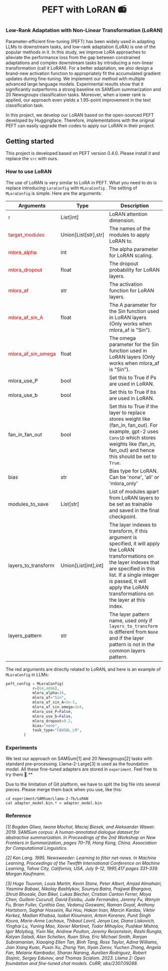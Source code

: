 <h1 align="center"> <p>PEFT with LoRAN 📻</p></h1>
<h3 align="center">
    <p>Low-Rank Adaptation with Non-Linear Transformation (LoRAN)</p>
</h3>

Parameter-efficient fine-tuning (PEFT) has been widely used in adapting LLMs to downstream tasks, and low-rank adaptation (LoRA) is one of the popular methods in it. In this study, we improve LoRA approaches to alleviate the performance loss from the gap between constrained adaptations and complex downstream tasks by introducing a non-linear transformation (call it LoRAN). For a better adaptation, we also design a brand-new activation function to appropriately fit the accumulated gradient updates during fine-tuning. We implement our method with multiple advanced large language models. Experimental results show that it significantly outperforms a strong baseline on SAMSum summarization and 20 Newsgroups classification tasks. Moreover, when a lower rank is applied, our approach even yields a 1.95-point improvement in the text classification task. 

In this project, we develop our LoRAN based on the open-sourced PEFT developed by Huggingface. Therefore, implementations with the original PEFT can easily upgrade their codes to apply our LoRAN in their project. 

## Getting started

This project is developed based on PEFT version 0.4.0. Please install it and replace the `src` with ours. 

### How to use LoRAN

The use of LoRAN is very similar to LoRA in PEFT. What you need to do is replace introducing `LoraConfig` with `MLoraConfig` . The setting of `MLoraConfig` is simple. Here are the arguments:

| Arguments                                 | Type                 | Description                                                  |
| ----------------------------------------- | -------------------- | ------------------------------------------------------------ |
| <font color=red>r</font>                  | List[int]            | LoRAN attention dimension.                                   |
| <font color=red>target_modules</font>     | Union[List[str],str] | The names of the modules to apply LoRAN to.                  |
| <font color=red>mlora_alpha</font>        | int                  | The alpha parameter for LoRAN scaling.                       |
| <font color=red>mlora_dropout</font>      | float                | The dropout probability for LoRAN layers.                    |
| <font color=red>mlora_af</font>           | str                  | The activation function for LoRAN layers.                    |
| <font color=red>mlora_af_sin_A</font>     | float                | The A parameter for the Sin function used in LoRAN layers (Only works when mlora_af is "Sin"). |
| <font color=red>mlora_af_sin_omega</font> | float                | The omega parameter for the Sin function used in LoRAN layers (Only works when mlora_af is "Sin"). |
| mlora_use_P                               | bool                 | Set this to True if Ps are used in LoRAN.                    |
| mlora_use_b                               | bool                 | Set this to True if bs are used in LoRAN.                    |
| fan_in_fan_out                            | bool                 | Set this to True if the layer to replace stores weight like (fan_in, fan_out). For example, gpt-2 uses `Conv1D` which stores weights like (fan_in, fan_out) and hence this should be set to `True`. |
| bias                                      | str                  | Bias type for LoRAN. Can be 'none', 'all' or 'mlora_only'    |
| modules_to_save                           | List[str]            | List of modules apart from LoRAN layers to be set as trainable and saved in the final checkpoint. |
| layers_to_transform                       | Union[List[int],int] | The layer indexes to transform, if this argument is specified, it will apply the LoRAN transformations on the layer indexes that are specified in this list. If a single integer is passed, it will apply the LoRAN transformations on the layer at this index. |
| layers_pattern                            | str                  | The layer pattern name, used only if `layers_to_transform` is different from `None` and if the layer pattern is not in the common layers pattern. |

The red arguments are directly related to LoRAN, and here is an example of  `MLoraConfig` in LLMs:

```python
peft_config = MLoraConfig(
            r=[64,4096],
            mlora_alpha=16,
            mlora_af="Sin",
            mlora_af_sin_A=5e-5,
            mlora_af_sin_omega=1e4,
            mlora_use_P=False,
            mlora_use_b=False,
            mlora_dropout=0.2,
            bias="none",
            task_type="CAUSAL_LM",
        )
```

### Experiments

We test our approach on SAMSum[1] and 20 Newsgroups[2] tasks with standard pre-processing. Llama-2-Large[3] is used as the foundation model. All these fine-tuned adapters are stored in `experiment`. Feel free to try them 🎉.** 

Due to the limitation of Git platform, we have to split the big file into several pieces. Please merge them back when you use, like this:

```shell
cd experiment/SAMSum/Llama-2-7b/LoRAN
cat adapter_model.bin.* > adapter_model.bin
```

### Reference

*[1] Bogdan Gliwa, Iwona Mochol, Maciej Biesek, and Aleksander Wawer. 2019. SAMSum corpus: A human-annotated dialogue dataset for abstractive summarization. In Proceedings of the 2nd Workshop on New Frontiers in Summarization, pages 70–79, Hong Kong, China. Association for Computational Linguistics.* 

*[2] Ken Lang. 1995. Newsweeder: Learning to filter net-news. In Machine Learning, Proceedings of the Twelfth International Conference on Machine Learning, Tahoe City, California, USA, July 9-12, 1995,417 pages 331–339. Morgan Kaufmann.*

*[3] Hugo Touvron, Louis Martin, Kevin Stone, Peter Albert, Amjad Almahairi, Yasmine Babaei, Nikolay Bashlykov, Soumya Batra, Prajjwal Bhargava, Shruti Bhosale, Dan Bikel, Lukas Blecher, Cristian Canton Ferrer, Moya Chen, Guillem Cucurull, David Esiobu, Jude Fernandes, Jeremy Fu, Wenyin Fu, Brian Fuller, Cynthia Gao, Vedanuj Goswami, Naman Goyal, Anthony Hartshorn, Saghar Hosseini, Rui Hou, Hakan Inan, Marcin Kardas, Viktor Kerkez, Madian Khabsa, Isabel Kloumann, Artem Korenev, Punit Singh Koura, Marie-Anne Lachaux, Thibaut Lavril, Jenya Lee, Diana Liskovich, Yinghai Lu, Yuning Mao, Xavier Martinet, Todor Mihaylov, Pushkar Mishra, Igor Molybog, Yixin Nie, Andrew Poulton, Jeremy Reizenstein, Rashi Rungta, Kalyan Saladi, Alan Schelten, Ruan Silva, Eric Michael Smith, Ranjan Subramanian, Xiaoqing Ellen Tan, Binh Tang, Ross Taylor, Adina Williams, Jian Xiang Kuan, Puxin Xu, Zheng Yan, Iliyan Zarov, Yuchen Zhang, Angela Fan, Melanie Kambadur, Sharan Narang, Aurélien Rodriguez, Robert Stojnic, Sergey Edunov, and Thomas Scialom. 2023. Llama 2: Open foundation and fine-tuned chat models. CoRR, abs/2307.09288.*